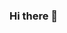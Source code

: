 ### Hi there 👋

<!--
**jngnandan/jngnandan** is a ✨ _special_ ✨ repository because its `README.md` (this file) appears on your GitHub profile.

Here are some ideas to get you started:

- 🔭 I’m currently working on ...
- 🌱 I’m currently learning ...
- 👯 I’m looking to collaborate on ...
- 🤔 I’m looking for help with ...
- 💬 Ask me about ...
- 📫 How to reach me: ...
- 😄 Pronouns: ...
- ⚡ Fun fact: ...

[![Girish's GitHub stats](https://github-readme-stats.vercel.app/api?username=jngnandan)](https://github.com/jngnandan/github-readme-stats)

-->
